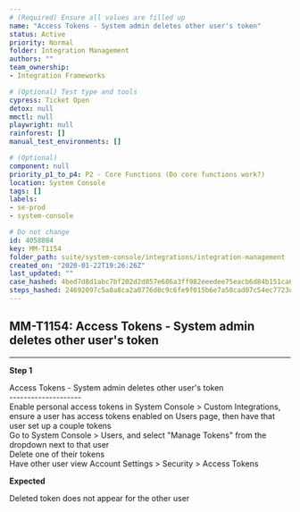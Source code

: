 ```yaml
---
# (Required) Ensure all values are filled up
name: "Access Tokens - System admin deletes other user's token"
status: Active
priority: Normal
folder: Integration Management
authors: ""
team_ownership: 
- Integration Frameworks

# (Optional) Test type and tools
cypress: Ticket Open
detox: null
mmctl: null
playwright: null
rainforest: []
manual_test_environments: []

# (Optional)
component: null
priority_p1_to_p4: P2 - Core Functions (Do core functions work?)
location: System Console
tags: []
labels: 
- se-prod
- system-console

# Do not change
id: 4058884
key: MM-T1154
folder_path: suite/system-console/integrations/integration-management
created_on: "2020-01-22T19:26:26Z"
last_updated: ""
case_hashed: 4bed7d8d1abc7bf202d2d857e686a3ff982eeedee75eacb6d84b151ca6db95dbbe7868b8f2c698bb98949ab2b17d47d4
steps_hashed: 24692097c5a0a8ca2a0776d0c9c6fe9f015b6e7a50cad07c54ec7723ef24120cdcd9cbbbe7ef3071c29018ccf938af62
---
```


## MM-T1154: Access Tokens - System admin deletes other user's token

---

**Step 1**

Access Tokens - System admin deletes other user's token\
\--------------------\
Enable personal access tokens in System Console > Custom Integrations, ensure a user has access tokens enabled on Users page, then have that user set up a couple tokens\
Go to System Console > Users, and select "Manage Tokens" from the dropdown next to that user\
Delete one of their tokens\
Have other user view Account Settings > Security > Access Tokens

**Expected**

Deleted token does not appear for the other user

